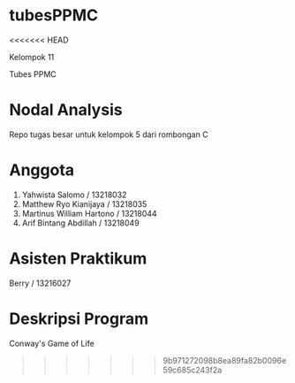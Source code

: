 # tubesPPMC
<<<<<<< HEAD

Kelompok 11

Tubes PPMC

Nodal Analysis
=======
Repo tugas besar untuk kelompok 5 dari rombongan C

# Anggota
1. Yahwista Salomo            / 13218032
2. Matthew Ryo Kianijaya      / 13218035
3. Martinus William Hartono   / 13218044
4. Arif Bintang Abdillah      / 13218049

# Asisten Praktikum
Berry / 13216027

# Deskripsi Program
Conway's Game of Life
>>>>>>> 9b971272098b8ea89fa82b0096e59c685c243f2a
